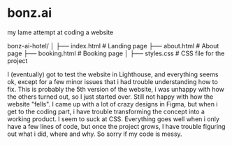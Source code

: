 # bonz.ai
my lame attempt at coding a website


bonz-ai-hotel/
│
├── index.html           # Landing page
├── about.html           # About page
├── booking.html         # Booking page
│
├── styles.css       # CSS file for the project

I (eventually) got to test the website in Lighthouse, and everything seems ok, except for a few minor issues that i had trouble understanding how to fix. This is probably the 5th version of the website, i was unhappy with how the others turned out, so I just started over. Still not happy with how the website "fells". I came up with a lot of crazy designs in Figma, but when i get to the coding part, i have trouble transforming the concept into a working product. I seem to suck at CSS. Everything goes well when i only have a few lines of code, but once the project grows, I have trouble figuring out what i did, where and why. So sorry if my code is messy.
